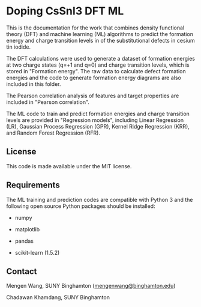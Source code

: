 # Doping CsSnI3 DFT ML
This is the documentation for the work that combines density functional theory (DFT) and machine learning (ML) algorithms to predict the formation energy and charge transition levels in of the substitutional defects in cesium tin iodide.

The DFT calculations were used to generate a dataset of formation energies at two charge states (q=+1 and q=0) and charge transition levels, which is stored in "Formation energy". The raw data to calculate defect formation energies and the code to generate formation energy diagrams are also included in this folder.

The Pearson correlation analysis of features and target properties are included in "Pearson correlation".

The ML code to train and predict formation energies and charge transition levels are provided in "Regression models", including Linear Regression (LR), Gaussian Process Regression (GPR), Kernel Ridge Regression (KRR), and Random Forest Regression (RFR).

## License
This code is made available under the MIT license.

## Requirements
The ML training and prediction codes are compatible with Python 3 and the following open source Python packages should be installed:

* numpy

* matplotlib

* pandas

* scikit-learn (1.5.2)

## Contact
Mengen Wang, SUNY Binghamton (mengenwang@binghamton.edu)

Chadawan Khamdang, SUNY Binghamton 





